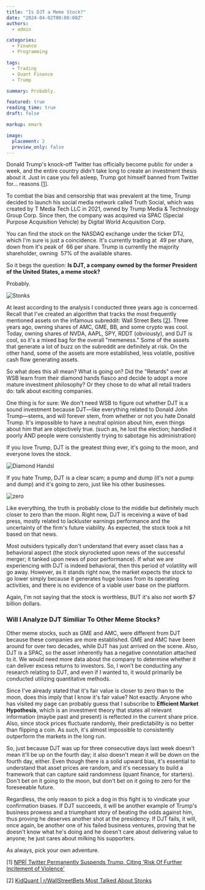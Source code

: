 ```yaml
---
title: "Is DJT a Meme Stock?"
date: "2024-04-02T00:00:00Z"
authors:
  - admin

categories:
  - Finance
  - Programming

tags:
  - Trading
  - Quant Finance
  - Trump

summary: Probably.

featured: true
reading_time: true
draft: false

markup: mmark

image:
  placement: 2
  preview_only: false
---
```


Donald Trump's knock-off Twitter has officially become public for under a week, and the entire country didn't take long to create an investment thesis about it. Just in case you fell asleep, Trump got himself banned from Twitter for... reasons [[1](#1)].

To combat the bias and censorship that was prevalent at the time, Trump decided to launch his social media network called Truth Social, which was created by T Media Tech LLC in 2021, owned by Trump Media & Technology Group Corp. Since then, the company was acquired via SPAC (Special Purpose Acquisition Vehicle) by Digital World Acquisition Corp.

You can find the stock on the NASDAQ exchange under the ticker DTJ, which I'm sure is just a coincidence. It's currently trading at $~49$ per share, down from it's peak of $~66$ per share. Trump is currently the majority shareholder, owning $~57\%$ of the available shares.

So it begs the question: **Is DJT, a company owned by the former President of the United States, a meme stock?**

Probably.

![Stonks](/post/images/Meme-DJT/stonks.png)

At least according to the analysis I conducted three years ago is concerned. Recall that I've created an algorithm that tracks the most frequently mentioned assets on the infamous subreddit: Wall Street Bets [[2](#2)]. Three years ago, owning shares of AMC, GME, BB, and some crypto was cool. Today, owning shares of NVDA, AAPL, SPY, RDDT (obviously), and DJT is cool, so it's a mixed bag for the overall "memeness." Some of the assets that generate a lot of buzz on the subreddit are definitely at risk. On the other hand, some of the assets are more established, less volatile, positive cash flow generating assets.

So what does this all mean? What is going on? Did the "Retards" over at WSB learn from their diamond hands fiasco and decide to adopt a more mature investment philosophy? Or they chose to do what all retail traders do: talk about exciting companies.

One thing is for sure: We don't need WSB to figure out whether DJT is a sound investment because DJT—like everything related to Donald John Trump—stems, and will forever stem, from whether or not you hate Donald Trump. It's impossible to have a neutral opinion about him, even things about him that are objectively true. (such as, he lost the election; handled it poorly AND people were consistently trying to sabotage his administration)

If you love Trump, DJT is the greatest thing ever, it's going to the moon, and everyone loves the stock.

![Diamond Handsl](/post/images/Meme-DJT/diamond.png)

If you hate Trump, DJT is a clear scam; a pump and dump (it's not a pump and dump) and it's going to zero, just like his other businesses.

![zero](/post/images/Meme-DJT/zero.png)

Like everything, the truth is probably close to the middle but definitely much closer to zero than the moon. Right now, DJT is receiving a wave of bad press, mostly related to lackluster earnings performance and the uncertainty of the firm's future viability. As expected, the stock took a hit based on that news.

Most outsiders typically don't understand that every asset class has a behavioral aspect (the stock skyrocketed upon news of the successful merger; it tanked upon news of poor performance). If what we are experiencing with DJT is indeed behavioral, then this period of volatility will go away. However, as it stands right now, the market expects the stock to go lower simply because it generates huge losses from its operating activities, and there is no evidence of a viable user base on the platform.

Again, I'm not saying that the stock is worthless, BUT it's also not worth $7 billion dollars.

### Will I Analyze DJT Similiar To Other Meme Stocks?

Other meme stocks, such as GME and AMC, were different from DJT because these companies are more established. GME and AMC have been around for over two decades, while DJT has just arrived on the scene. Also, DJT is a SPAC, so the asset inherently has a negative connotation attached to it. We would need more data about the company to determine whether it can deliver excess returns to investors. So, I won't be conducting any research relating to DJT, and even if I wanted to, it would primarily be conducted utilizing quantitative methods.

Since I've already stated that it's fair value is closer to zero than to the moon, does this imply that I know it's fair value? Not exactly. Anyone who has visited my page can probably guess that I subscribe to **Efficient Market Hypothesis**, which is an investment theory that states all relevant information (maybe past and present) is reflected in the current share price. Also, since stock prices fluctuate randomly, their predictability is no better than flipping a coin. As such, it's almost impossible to consistently outperform the markets in the long run.

So, just because DJT was up for three consecutive days last week doesn't mean it'll be up on the fourth day; it also doesn't mean it will be down on the fourth day, either. Even though there is a solid upward bias, it's essential to understand that asset prices are random, and it's necessary to build a framework that can capture said randomness (quant finance, for starters). Don't bet on it going to the moon, but don't bet on it going to zero for the foreseeable future.

Regardless, the only reason to pick a dog in this fight is to vindicate your confirmation biases. If DJT succeeds, it will be another example of Trump's business prowess and a triumphant story of beating the odds against him, thus proving he deserves another shot at the presidency. If DJT fails, it will, once again, be another one of his failed business ventures, proving that he doesn't know what he's doing and he doesn't care about delivering value to anyone; he just cares about milking his supporters.

As always, pick your own adventure.

[<a name="1">1</a>] [NPR| Twitter Permanently Suspends Trump, Citing 'Risk Of Further Incitement of Violence'](https://www.npr.org/2021/01/08/954760928/twitter-bans-president-trump-citing-risk-of-further-incitement-of-violence#:~:text=Twitter%20Permanently%20Suspends%20Trump%2C%20Citing,Further%20Incitement%20Of%20Violence%27%20%3A%20NPR&text=Close%20Navigation%20Menu-,Twitter%20Permanently%20Suspends%20Trump%2C%20Citing%20%27Risk%20Of%20Further%20Incitement%20Of,that%20violated%20the%20company%27s%20rules.)

[<a name="2">2</a>] [KidQuant | r/WallStreetBets Most Talked About Stonks](https://kidquant.com/post/2021-05-24-wsb-favorite-stock/)

